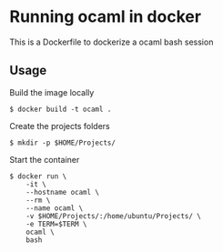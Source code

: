 # Running ocaml in docker

This is a Dockerfile to dockerize a ocaml bash session

## Usage

Build the image locally

    $ docker build -t ocaml .

Create the projects folders

    $ mkdir -p $HOME/Projects/

Start the container

    $ docker run \
        -it \
        --hostname ocaml \
        --rm \
        --name ocaml \
        -v $HOME/Projects/:/home/ubuntu/Projects/ \
        -e TERM=$TERM \
        ocaml \
        bash
